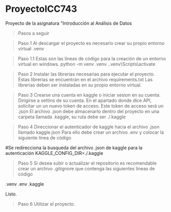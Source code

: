 # ProyectoICC743
Proyecto de la asignatura "Introducción al Análisis de Datos



>Pasos a seguir

>Paso 1
Al descargar el proyecto es necesario crear su propio entorno virtual .venv

>Paso 1.1
Estas son las líneas de código para la creación de un entorno virtual en windows.
python -m venv .venv
.\.venv\Scripts\activate

>Paso 2
Instalar las librerias necesarias para ejecutar el proyecto. Éstas librerias se encuentran en el archivo requirements.txt
Las librerias deben ser instaladas en su propio entorno virtual.

>Paso 3
Crearse una cuenta en kaggle o iniciar sesion en su cuenta.
Dirigirse a settins de su cuenta.
En el apartado donde dice API, solicitar un un nuevo token de acceso.
Este token de acceso será un .json
El archivo .json debe almacenarlo dentro del proyecto en una carpeta llamada .kaggle, su ruta debe ser ./.kaggle

>Paso 4
Direccionar el autenticador de kaggle hacia el archivo .json llamado kaggle.json
Para ello debe crear un archivo .env y colocar la siguiente línea de código

#Se redirecciona la busqueda del archivo .json de kaggle para la autenticación
KAGGLE_CONFIG_DIR=./.kaggle

>Paso 5
Si desea subir o actualizar el repositorio es recomendable crear un archivo .gitignore que contenga las siguientes líneas de código

.venv
.env
.kaggle

Listo.

>Paso 6
Utilizar el proyecto.
